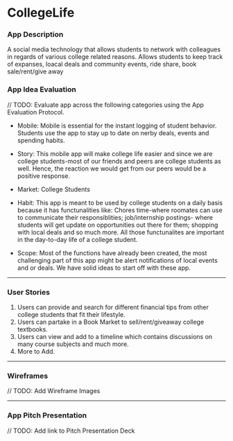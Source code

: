 # CollegeLife

### App Description
A social media technology that allows students to network with colleagues in regards of various college related reasons. Allows students to keep track of expanses, loacal deals and community events, ride share, book sale/rent/give away

### App Idea Evaluation
// TODO: Evaluate app across the following categories using the App Evaluation Protocol.

- Mobile: Mobile is essential for the instant logging of student behavior. Students use the app to stay up to date on nerby deals, events and spending habits.

- Story: This mobile app will make college life easier and since we are college students-most of our friends and peers are college students as well. Hence, the reaction we would get from our peers would be a positive response.

- Market: College Students

- Habit: This app is meant to be used by college students on a daily basis because it has functunalities like: Chores time-where roomates can use to communicate their responsiblities; job/internship postings- where students will get update on opportunities out there for them; shopping with local deals and so much more. All those functunalites are important in the day-to-day life of a college student.

- Scope: Most of the functions have already been created, the most challenging part of this app might be alert notifications of local events and or deals. We have solid ideas to start off with these app.

---

### User Stories
1. Users can provide and search for different financial tips from other college students that fit their lifestyle.
2. Users can partake in a Book Market to sell/rent/giveaway college textbooks.
3. Users can view and add to a timeline which contains discussions on many course subjects and much more.
4. More to Add.

---

### Wireframes
// TODO: Add Wireframe Images

---

### App Pitch Presentation
// TODO: Add link to Pitch Presentation Deck
